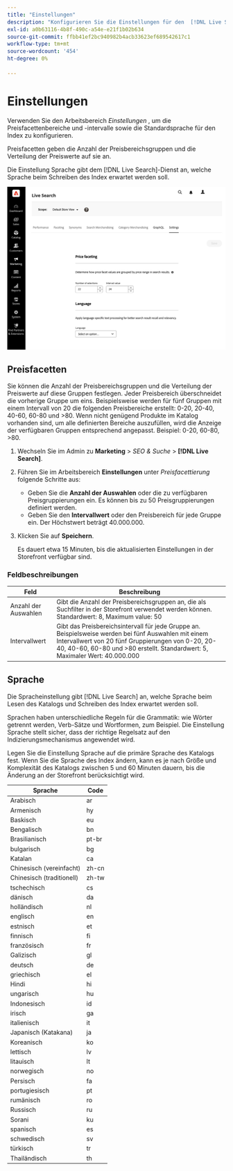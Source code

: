 ```yaml
---
title: "Einstellungen"
description: "Konfigurieren Sie die Einstellungen für den  [!DNL Live Search] Dienst."
exl-id: a0b63116-4b8f-490c-a54e-e21f1b02b634
source-git-commit: ffbb41ef2bc940982b4acb33623ef689542617c1
workflow-type: tm+mt
source-wordcount: '454'
ht-degree: 0%

---
```


# Einstellungen

Verwenden Sie den Arbeitsbereich *Einstellungen* , um die Preisfacettenbereiche und -intervalle sowie die Standardsprache für den Index zu konfigurieren.

Preisfacetten geben die Anzahl der Preisbereichsgruppen und die Verteilung der Preiswerte auf sie an.

Die Einstellung Sprache gibt dem [!DNL Live Search]-Dienst an, welche Sprache beim Schreiben des Index erwartet werden soll.

![Einstellungen](assets/settings.png)

## Preisfacetten

Sie können die Anzahl der Preisbereichsgruppen und die Verteilung der Preiswerte auf diese Gruppen festlegen. Jeder Preisbereich überschneidet die vorherige Gruppe um eins. Beispielsweise werden für fünf Gruppen mit einem Intervall von 20 die folgenden Preisbereiche erstellt: 0-20, 20-40, 40-60, 60-80 und >80. Wenn nicht genügend Produkte im Katalog vorhanden sind, um alle definierten Bereiche auszufüllen, wird die Anzeige der verfügbaren Gruppen entsprechend angepasst. Beispiel: 0-20, 60-80, >80.

1. Wechseln Sie im Admin zu **Marketing** > *SEO &amp; Suche* > **[!DNL Live Search]**.
1. Führen Sie im Arbeitsbereich **Einstellungen** unter *Preisfacettierung* folgende Schritte aus:
   * Geben Sie die **Anzahl der Auswahlen** oder die zu verfügbaren Preisgruppierungen ein. Es können bis zu 50 Preisgruppierungen definiert werden.
   * Geben Sie den **Intervallwert** oder den Preisbereich für jede Gruppe ein. Der Höchstwert beträgt 40.000.000.
1. Klicken Sie auf **Speichern**.

   Es dauert etwa 15 Minuten, bis die aktualisierten Einstellungen in der Storefront verfügbar sind.

### Feldbeschreibungen

| Feld | Beschreibung |
|--- |--- |
| Anzahl der Auswahlen | Gibt die Anzahl der Preisbereichsgruppen an, die als Suchfilter in der Storefront verwendet werden können. Standardwert: 8, Maximum value: 50 |
| Intervallwert | Gibt das Preisbereichsintervall für jede Gruppe an. Beispielsweise werden bei fünf Auswahlen mit einem Intervallwert von 20 fünf Gruppierungen von 0-20, 20-40, 40-60, 60-80 und >80 erstellt. Standardwert: 5, Maximaler Wert: 40.000.000 |

## Sprache

Die Spracheinstellung gibt [!DNL Live Search] an, welche Sprache beim Lesen des Katalogs und Schreiben des Index erwartet werden soll.

Sprachen haben unterschiedliche Regeln für die Grammatik: wie Wörter getrennt werden, Verb-Sätze und Wortformen, zum Beispiel.
Die Einstellung Sprache stellt sicher, dass der richtige Regelsatz auf den Indizierungsmechanismus angewendet wird.

Legen Sie die Einstellung Sprache auf die primäre Sprache des Katalogs fest. Wenn Sie die Sprache des Index ändern, kann es je nach Größe und Komplexität des Katalogs zwischen 5 und 60 Minuten dauern, bis die Änderung an der Storefront berücksichtigt wird.

| Sprache | Code |
|----|----|
| Arabisch | ar |
| Armenisch | hy |
| Baskisch | eu |
| Bengalisch | bn |
| Brasilianisch | pt-br |
| bulgarisch | bg |
| Katalan | ca |
| Chinesisch (vereinfacht) | zh-cn |
| Chinesisch (traditionell) | zh-tw |
| tschechisch | cs |
| dänisch | da |
| holländisch | nl |
| englisch | en |
| estnisch | et |
| finnisch | fi |
| französisch | fr |
| Galizisch | gl |
| deutsch | de |
| griechisch | el |
| Hindi | hi |
| ungarisch | hu |
| Indonesisch | id |
| irisch | ga |
| italienisch | it |
| Japanisch (Katakana) | ja |
| Koreanisch | ko |
| lettisch | lv |
| litauisch | lt |
| norwegisch | no |
| Persisch | fa |
| portugiesisch | pt |
| rumänisch | ro |
| Russisch | ru |
| Sorani | ku |
| spanisch | es |
| schwedisch | sv |
| türkisch | tr |
| Thailändisch | th |
